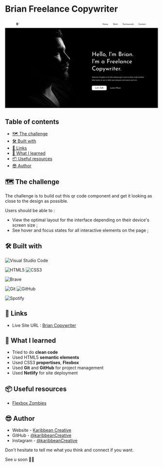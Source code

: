 # Brian Freelance Copywriter

![Case Study](assets/design/readmePix.png)



## Table of contents

- [🗺️ The challenge](#the-challenge)
- [🛠️ Built with](#built-with)
- [🔗 Links](#links)
- [🧠 What I learned](#what-i-learned)
- [📦 Useful resources](#useful-resources)
- [😎 Author](#author)



## 🗺️ The challenge

The challenge is to build out this qr code component and get it looking as close to the design as possible.

Users should be able to :
- View the optimal layout for the interface depending on their device's screen size ;
- See hover and focus states for all interactive elements on the page ;



## 🛠️ Built with

![Visual Studio Code](https://img.shields.io/badge/Visual%20Studio%20Code-0078d7.svg?style=for-the-badge&logo=visual-studio-code&logoColor=white)

![HTML5](https://img.shields.io/badge/html5-%23E34F26.svg?style=for-the-badge&logo=html5&logoColor=white)
![CSS3](https://img.shields.io/badge/css3-%231572B6.svg?style=for-the-badge&logo=css3&logoColor=white)

![Brave](https://img.shields.io/badge/Brave-FB542B?style=for-the-badge&logo=Brave&logoColor=white)

![Git](https://img.shields.io/badge/git-%23F05033.svg?style=for-the-badge&logo=git&logoColor=white)
![GitHub](https://img.shields.io/badge/github-%23121011.svg?style=for-the-badge&logo=github&logoColor=white)

![Spotify](https://img.shields.io/badge/Spotify-1ED760?style=for-the-badge&logo=spotify&logoColor=white)



## 🔗 Links

- Live Site URL : [Brian Copywriter](https://brian-copywriter.netlify.app/)



## 🧠 What I learned

* Tried to do **clean code**
* Used HTML5 **semantic elements**
* Used CSS3 **propertises**, **Flexbox**
* Used **Git** and **GitHub** for project management
* Used **Netlify** for site deployment



## 📦 Useful resources

- [Flexbox Zombies](https://mastery.games/flexboxzombies/)



## 😎 Author

- Website - [Karibbean Creative](https://karibbeancreative.xyz/)
- GitHub - [@karibbeanCreative](https://github.com/karibbeanCreative)
- Instagram - [@karibbeanCreative](https://www.instagram.com/karibbean.creative/)



Don't hesitate to tell me what you think and connect if you want.

See u soon ✌🏽